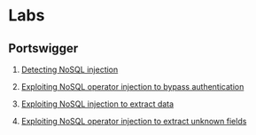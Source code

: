 # Labs

## Portswigger

1.  [Detecting NoSQL injection](https://portswigger.net/web-security/nosql-injection/lab-nosql-injection-detection)

2.  [Exploiting NoSQL operator injection to bypass authentication](https://portswigger.net/web-security/nosql-injection/lab-nosql-injection-bypass-authentication)

3.  [Exploiting NoSQL injection to extract data](https://portswigger.net/web-security/nosql-injection/lab-nosql-injection-extract-data)

4.  [Exploiting NoSQL operator injection to extract unknown fields](https://portswigger.net/web-security/nosql-injection/lab-nosql-injection-extract-unknown-fields)
